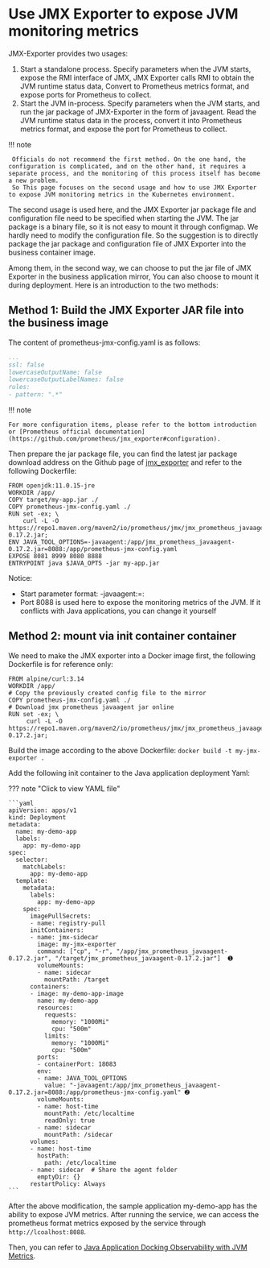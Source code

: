 # Use JMX Exporter to expose JVM monitoring metrics

JMX-Exporter provides two usages:

1. Start a standalone process. Specify parameters when the JVM starts, expose the RMI interface of JMX, JMX Exporter calls RMI to obtain the JVM runtime status data,
    Convert to Prometheus metrics format, and expose ports for Prometheus to collect.
2. Start the JVM in-process. Specify parameters when the JVM starts, and run the jar package of JMX-Exporter in the form of javaagent.
    Read the JVM runtime status data in the process, convert it into Prometheus metrics format, and expose the port for Prometheus to collect.

!!! note

     Officials do not recommend the first method. On the one hand, the configuration is complicated, and on the other hand, it requires a separate process, and the monitoring of this process itself has become a new problem.
     So This page focuses on the second usage and how to use JMX Exporter to expose JVM monitoring metrics in the Kubernetes environment.

The second usage is used here, and the JMX Exporter jar package file and configuration file need to be specified when starting the JVM.
The jar package is a binary file, so it is not easy to mount it through configmap. We hardly need to modify the configuration file.
So the suggestion is to directly package the jar package and configuration file of JMX Exporter into the business container image.

Among them, in the second way, we can choose to put the jar file of JMX Exporter in the business application mirror,
You can also choose to mount it during deployment. Here is an introduction to the two methods:

## Method 1: Build the JMX Exporter JAR file into the business image

The content of prometheus-jmx-config.yaml is as follows:

```yaml title="prometheus-jmx-config.yaml"
...
ssl: false
lowercaseOutputName: false
lowercaseOutputLabelNames: false
rules:
- pattern: ".*"
```

!!! note

    For more configuration items, please refer to the bottom introduction or [Prometheus official documentation](https://github.com/prometheus/jmx_exporter#configuration).

Then prepare the jar package file, you can find the latest jar package download address on the Github page of [jmx_exporter](https://github.com/prometheus/jmx_exporter) and refer to the following Dockerfile:

```shell
FROM openjdk:11.0.15-jre
WORKDIR /app/
COPY target/my-app.jar ./
COPY prometheus-jmx-config.yaml ./
RUN set -ex; \
    curl -L -O https://repo1.maven.org/maven2/io/prometheus/jmx/jmx_prometheus_javaagent/0.17.2/jmx_prometheus_javaagent-0.17.2.jar;
ENV JAVA_TOOL_OPTIONS=-javaagent:/app/jmx_prometheus_javaagent-0.17.2.jar=8088:/app/prometheus-jmx-config.yaml
EXPOSE 8081 8999 8080 8888
ENTRYPOINT java $JAVA_OPTS -jar my-app.jar
```

Notice:

- Start parameter format: -javaagent:=:
- Port 8088 is used here to expose the monitoring metrics of the JVM. If it conflicts with Java applications, you can change it yourself

## Method 2: mount via init container container

We need to make the JMX exporter into a Docker image first, the following Dockerfile is for reference only:

```shell
FROM alpine/curl:3.14
WORKDIR /app/
# Copy the previously created config file to the mirror
COPY prometheus-jmx-config.yaml ./
# Download jmx prometheus javaagent jar online
RUN set -ex; \
     curl -L -O https://repo1.maven.org/maven2/io/prometheus/jmx/jmx_prometheus_javaagent/0.17.2/jmx_prometheus_javaagent-0.17.2.jar;
```

Build the image according to the above Dockerfile: `docker build -t my-jmx-exporter .`

Add the following init container to the Java application deployment Yaml:

??? note "Click to view YAML file"

    ```yaml
    apiVersion: apps/v1
    kind: Deployment
    metadata:
      name: my-demo-app
      labels:
        app: my-demo-app
    spec:
      selector:
        matchLabels:
          app: my-demo-app
      template:
        metadata:
          labels:
            app: my-demo-app
        spec:
          imagePullSecrets:
          - name: registry-pull
          initContainers:
          - name: jmx-sidecar
            image: my-jmx-exporter
            command: ["cp", "-r", "/app/jmx_prometheus_javaagent-0.17.2.jar", "/target/jmx_prometheus_javaagent-0.17.2.jar"]  ➊
            volumeMounts:
            - name: sidecar
              mountPath: /target
          containers:
          - image: my-demo-app-image
            name: my-demo-app
            resources:
              requests:
                memory: "1000Mi"
                cpu: "500m"
              limits:
                memory: "1000Mi"
                cpu: "500m"
            ports:
            - containerPort: 18083
            env:
            - name: JAVA_TOOL_OPTIONS
              value: "-javaagent:/app/jmx_prometheus_javaagent-0.17.2.jar=8088:/app/prometheus-jmx-config.yaml" ➋
            volumeMounts:
            - name: host-time
              mountPath: /etc/localtime
              readOnly: true
            - name: sidecar
              mountPath: /sidecar
          volumes:
          - name: host-time
            hostPath:
              path: /etc/localtime
          - name: sidecar  # Share the agent folder
            emptyDir: {}
          restartPolicy: Always
    ```

After the above modification, the sample application my-demo-app has the ability to expose JVM metrics.
After running the service, we can access the prometheus format metrics exposed by the service through `http://lcoalhost:8088`.

Then, you can refer to [Java Application Docking Observability with JVM Metrics](./legacy-jvm.md).
